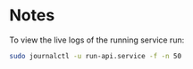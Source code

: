 # Notes

To view the live logs of the running service run:

```bash
sudo journalctl -u run-api.service -f -n 50
```
